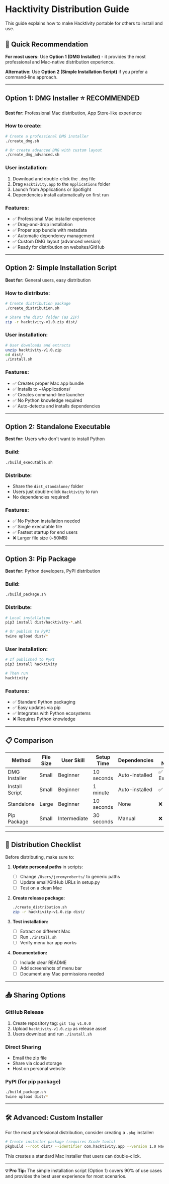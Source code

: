 # Hacktivity Distribution Guide

This guide explains how to make Hacktivity portable for others to install and use.

## 🎯 Quick Recommendation

**For most users:** Use **Option 1 (DMG Installer)** - it provides the most professional and Mac-native distribution experience.

**Alternative:** Use **Option 2 (Simple Installation Script)** if you prefer a command-line approach.

---

## Option 1: DMG Installer ⭐ **RECOMMENDED**

**Best for:** Professional Mac distribution, App Store-like experience

### How to create:
```bash
# Create a professional DMG installer
./create_dmg.sh

# Or create advanced DMG with custom layout
./create_dmg_advanced.sh
```

### User installation:
1. Download and double-click the `.dmg` file
2. Drag `Hacktivity.app` to the `Applications` folder
3. Launch from Applications or Spotlight
4. Dependencies install automatically on first run

### Features:
- ✅ Professional Mac installer experience
- ✅ Drag-and-drop installation
- ✅ Proper app bundle with metadata
- ✅ Automatic dependency management
- ✅ Custom DMG layout (advanced version)
- ✅ Ready for distribution on websites/GitHub

---

## Option 2: Simple Installation Script

**Best for:** General users, easy distribution

### How to distribute:
```bash
# Create distribution package
./create_distribution.sh

# Share the dist/ folder (as ZIP)
zip -r hacktivity-v1.0.zip dist/
```

### User installation:
```bash
# User downloads and extracts
unzip hacktivity-v1.0.zip
cd dist/
./install.sh
```

### Features:
- ✅ Creates proper Mac app bundle
- ✅ Installs to ~/Applications/
- ✅ Creates command-line launcher
- ✅ No Python knowledge required
- ✅ Auto-detects and installs dependencies

---

## Option 2: Standalone Executable

**Best for:** Users who don't want to install Python

### Build:
```bash
./build_executable.sh
```

### Distribute:
- Share the `dist_standalone/` folder
- Users just double-click `Hacktivity` to run
- No dependencies required!

### Features:
- ✅ No Python installation needed
- ✅ Single executable file
- ✅ Fastest startup for end users
- ❌ Larger file size (~50MB)

---

## Option 3: Pip Package

**Best for:** Python developers, PyPI distribution

### Build:
```bash
./build_package.sh
```

### Distribute:
```bash
# Local installation
pip3 install dist/hacktivity-*.whl

# Or publish to PyPI
twine upload dist/*
```

### User installation:
```bash
# If published to PyPI
pip3 install hacktivity

# Then run
hacktivity
```

### Features:
- ✅ Standard Python packaging
- ✅ Easy updates via pip
- ✅ Integrates with Python ecosystems
- ❌ Requires Python knowledge

---

## 📋 Comparison

| Method | File Size | User Skill | Setup Time | Dependencies | Mac Native |
|--------|-----------|------------|------------|--------------|------------|
| DMG Installer | Small | Beginner | 10 seconds | Auto-installed | ✅ Excellent |
| Install Script | Small | Beginner | 1 minute | Auto-installed | ✅ Good |
| Standalone | Large | Beginner | 10 seconds | None | ❌ Basic |
| Pip Package | Small | Intermediate | 30 seconds | Manual | ❌ Basic |

---

## 🚀 Distribution Checklist

Before distributing, make sure to:

1. **Update personal paths** in scripts:
   - [ ] Change `/Users/jeremyroberts/` to generic paths
   - [ ] Update email/GitHub URLs in setup.py
   - [ ] Test on a clean Mac

2. **Create release package:**
   ```bash
   ./create_distribution.sh
   zip -r hacktivity-v1.0.zip dist/
   ```

3. **Test installation:**
   - [ ] Extract on different Mac
   - [ ] Run `./install.sh`
   - [ ] Verify menu bar app works

4. **Documentation:**
   - [ ] Include clear README
   - [ ] Add screenshots of menu bar
   - [ ] Document any Mac permissions needed

---

## 📤 Sharing Options

### GitHub Release
1. Create repository tag: `git tag v1.0.0`
2. Upload `hacktivity-v1.0.zip` as release asset
3. Users download and run `./install.sh`

### Direct Sharing
- Email the zip file
- Share via cloud storage
- Host on personal website

### PyPI (for pip package)
```bash
./build_package.sh
twine upload dist/*
```

---

## 🛠 Advanced: Custom Installer

For the most professional distribution, consider creating a `.pkg` installer:

```bash
# Create installer package (requires Xcode tools)
pkgbuild --root dist/ --identifier com.hacktivity.app --version 1.0 Hacktivity.pkg
```

This creates a standard Mac installer that users can double-click.

---

**💡 Pro Tip:** The simple installation script (Option 1) covers 90% of use cases and provides the best user experience for most scenarios.
